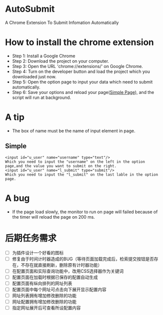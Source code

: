 # AutoSubmit
A Chrome Extension To Submit Infomation Automatically
# How to install the chrome extension
- Step 1:
Install a Google Chrome
- Step 2:
Download the project on your computer.
- Step 3:
Open the URL 'chrome://extensions/' on Google Chrome.
- Step 4:
Turn on the developer button and load the project which you downloaded just now.
- Step 5:
Open the option page to input your data which need to submit automatically.
- Step 6:
Save your options and reload your page([Simple Page](https://github.com/login)), and the script will run at background.
# A tip
- The box of name must be the name of input element in page.
## Simple
```
<input id="u_user" name="username" type="text"/>
Which you need to input the "username" on the left in the option page,and the value you want to submit on the right.
<input id="u_user" name="l_submit" type="submit"/>
Which you need to input the "l_submit" on the last lable in the option page.
```
# A bug
- If the page load slowly, the monitor to run on page will failed because of the timer will reload the page on 200 ms.
# 后期任务需求
- [ ] 为插件设计一个好看的图标
- [ ] 修复由于时间计时器造成的BUG（等待页面加载完成后，检索提交按钮是否存在，不存在就直接刷新，删除原有计时器功能）
- [ ] 在配置页面和实际查询功能中，改用CSS选择器作为关键词
- [ ] 配置页面在加载时根据已保存的配置自动生成
- [ ] 配置页面有纵向排列的网址列表
- [ ] 配置页面中每个网址可点击向下展开显示配置内容
- [ ] 网址列表拥有增加修改删除的功能
- [ ] 网址配置拥有增加修改删除的功能
- [ ] 指定网址展开后可查看所设配置内容
